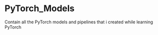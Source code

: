 # PyTorch_Models
Contain all the PyTorch models and pipelines that i created while learning PyTorch
